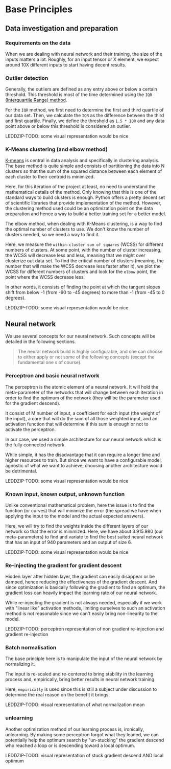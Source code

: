 Base Principles
===============

Data investigation and preparation
----------------------------------

### Requirements on the data

When we are dealing with neural network and their training, the size of the inputs matters a lot.
Roughly, for an input tensor or X element, we expect around 10X different inputs to start having decent
results.

### Outlier detection

Generally, the outliers are defined as any entry above or below a certain threshold.
This threshold is most of the time determined using the `IQR` [(Interquartile Range) method](https://en.wikipedia.org/wiki/Interquartile_range).

For the `IQR` method, we first need to determine the first and third quartile of our data set.
Then, we calculate the `IQR` as the difference between the third and first quartile.
Finally, we define the threshold as `1.5 * IQR` and any data point above or below this threshold is considered an outlier.

LEDDZIP-TODO: some visual representation would be nice


### K-Means clustering (and elbow method)

[K-means](https://en.wikipedia.org/wiki/K-means_clustering) is central in data analysis and specifically in clustering analysis. 
The base method is quite simple and consists of partitioning the data into N clusters so that
the sum of the squared distance between each element of each cluster to their centroid is minimized.

Here, for this iteration of the project at least, no need to understand the mathematical details of the method.
Only knowing that this is one of the standard ways to build clusters is enough.
Python offers a pretty decent set of scientific libraries that provide implementation of the method.
However, the clustering method used could be an optimization point on the data preparation and hence a way to build a better training set for a better model.

The elbow method, when dealing with K-Means clustering, is a way to find the optimal number of clusters to use.
We don't know the number of clusters needed, so we need a way to find it.

Here, we measure the `within-cluster sum of squares` (WCSS) for different numbers of clusters.
At some point, with the number of cluster increasing, the WCSS will decrease less and less, meaning that we might over clusterize out data set.
To find the critical number of clusters (meaning, the number that will make the WCSS decrease less faster after it), 
we plot the WCSS for different numbers of clusters and look for the `elbow` point, the point where the WCSS decrease less.

In other words, it consists of finding the point at which the tangent slopes shift from below -1 (from -90 to -45 degrees) to more than -1 (from -45 to 0 degrees).

LEDDZIP-TODO: some visual representation would be nice


Neural network
--------------

We use several concepts for our neural network. Such concepts will be detailed in the following sections.

> The neural network build is highly configurable, and one can choose to either apply or not some of the following concepts
(except the fundamental one s of course). 

### Perceptron and basic neural network

The perceptron is the atomic element of a neural network. It will hold the meta-parameter of the networks that will
change between each iteration in order to find the optimum of the network (they will be the parameter used for the gradient descend).

It consist of M number of input, a coefficient for each input (the weight of the input), a core that will do the sum of all
those weighted input, and an activation function that will determine if this sum is enough or not to activate the perceptron.

In our case, we used a simple architecture for our neural network which is the fully connected network.

While simple, it has the disadvantage that it can require a longer time and higher resources to train. But since we
want to have a configurable model, agnostic of what we want to achieve, choosing another architecture would be detrimental.

LEDDZIP-TODO: some visual representation would be nice

### Known input, known output, unknown function

Unlike conventional mathematical problem, here the issue is to find the function (or curves) that will minimize the error 
(the spread we have when applying the input to the model and the actual expected answers). 

Here, we will try to find the weights inside the different layers of our network so that the error is minimized.
Here, we have about 3.915.980 (our meta-parameters) to find and variate to find the best suited neural network that has 
an input of 940 parameters and an output of size 6.

LEDDZIP-TODO: some visual representation would be nice

### Re-injecting the gradient for gradient descent

Hidden layer after hidden layer, the gradient can easily disappear or be damped, hence reducing the effectiveness
of the gradient descent. And since optimization is basically following the gradient to find an optimum, the gradient 
loss can heavily impact the learning rate of our neural network.

While re-injecting the gradient is not always needed, especially if we work with "linear like" activation methods,
limiting ourselves to such an activation method is not reasonable since we can't easily bring non-linearity to the model.

LEDDZIP-TODO: perceptron representation of non gradient re-injection and gradient re-injection

### Batch normalisation

The base principle here is to manipulate the input of the neural network by normalizing it.

The input is re-scaled and re-centered to bring stability in the learning process and, empirically, bring better results
in neural network training. 

Here, `empirically` is used since this is still a subject under discussion to determine the real reason on the benefit it
brings. 

LEDDZIP-TODO: visual representation of what normalization mean

### unlearning 

Another optimization method of our learning process is, ironically, unlearning. By making some perceptron forgot what 
they leaned, we can potentially help the optimum search by "un-stucking" the gradient descend who reached a loop or is
descending toward a local optimum.

LEDDZIP-TODO: visual representation of stuck gradient descend AND local optimum